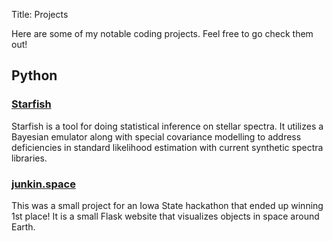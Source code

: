 Title: Projects

Here are some of my notable coding projects. Feel free to go check them out!


## Python

### [Starfish](https://github.com/iancze/Starfish)

Starfish is a tool for doing statistical inference on stellar spectra. It utilizes a Bayesian emulator along with special covariance modelling to address deficiencies in standard likelihood estimation with current synthetic spectra libraries.

### [junkin.space](https://junkin.space)

This was a small project for an Iowa State hackathon that ended up winning 1st place! It is a small Flask website that visualizes objects in space around Earth.